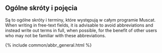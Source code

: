 ## Ogólne skróty i pojęcia

Są to ogólne skróty i terminy, które występują w całym programie Muscat. When writing in free-text fields, it is advisable to avoid abbreviations and instead write out terms in full, when possible, for the benefit of other users who may not be familiar with these abbreviations.

{% include common/abbr_general.html %}
